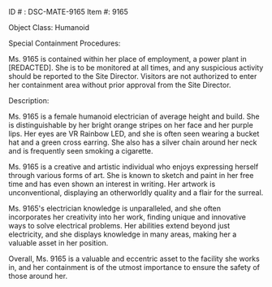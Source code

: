 ID # : DSC-MATE-9165
Item #: 9165

Object Class: Humanoid

Special Containment Procedures:

Ms. 9165 is contained within her place of employment, a power plant in [REDACTED]. She is to be monitored at all times, and any suspicious activity should be reported to the Site Director. Visitors are not authorized to enter her containment area without prior approval from the Site Director.

Description:

Ms. 9165 is a female humanoid electrician of average height and build. She is distinguishable by her bright orange stripes on her face and her purple lips. Her eyes are VR Rainbow LED, and she is often seen wearing a bucket hat and a green cross earring. She also has a silver chain around her neck and is frequently seen smoking a cigarette.

Ms. 9165 is a creative and artistic individual who enjoys expressing herself through various forms of art. She is known to sketch and paint in her free time and has even shown an interest in writing. Her artwork is unconventional, displaying an otherworldly quality and a flair for the surreal.

Ms. 9165's electrician knowledge is unparalleled, and she often incorporates her creativity into her work, finding unique and innovative ways to solve electrical problems. Her abilities extend beyond just electricity, and she displays knowledge in many areas, making her a valuable asset in her position.

Overall, Ms. 9165 is a valuable and eccentric asset to the facility she works in, and her containment is of the utmost importance to ensure the safety of those around her.